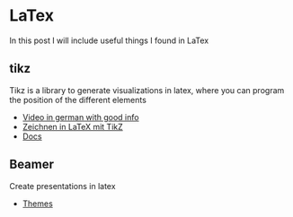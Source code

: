 # LaTex

In this post I will include useful things I found in LaTex


## tikz

Tikz is a library to generate visualizations in latex, where you can program the position of the different elements

- [Video in german with good info](https://www.youtube.com/watch?v=hljhMopzj7M)
- [Zeichnen in LaTeX mit TikZ](https://www.mlte.de/latex/tikz-talk/)
- [Docs](https://ftp.agdsn.de/pub/mirrors/latex/dante/graphics/pgf/base/doc/pgfmanual.pdf)

## Beamer

Create presentations in latex

- [Themes](https://hartwork.org/beamer-theme-matrix/all/beamer-beetle-Ilmenau-0.png)

